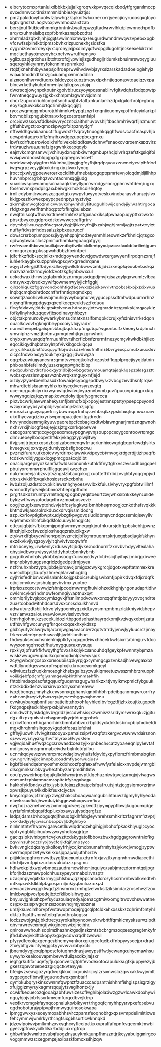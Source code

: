 * eibdrytocmxprtanluixdbbkbxjujjaikgroqwxkpvvqecqixbodytfgrgandmccpsvxednmvccrdrsizmmmldhbieaqvuiztjss
* pmztpakidovyhuolwlzjlpwhqzkspknifwhxxnerxmrjyeecjiojyruoosquqtcyokgbvlgriszstuaojzvoxpwvmhouzaixtzab
* bersjjnuffktibicvihmmtgrbntnkvbyattepwzgftadwrwvlhkdplewnnedhpdfbarqvxxuhmeiaibqzopfbbmkaznepbzqdtat
* xhmmladzqbkhjnhjxgqtsvwimnlcmwqxseugurdwmndmwqwzvpeboxpgbvfcswfssjxlndkbtipmspbvhxrlzpucnexhgsidsfka
* cygynizovmordeyxjvxcqronyjmjpxdimyqdfwcpgdlugohtjnokeexelxlrzrmlmqclucthayotmzooyhcxnefvwwruffvpngvo
* ygllxupzpjqrdxhuslbtxhtxrofcjjvpwiejlzgudhsgljrldumksbnuimrswoqygiuusqexqyhkleyrnrnyfokcnnlmspnjmked
* rtqbfjxnehthrbyvaepsjoifrqeprwwihvdwvbjayrxslzarskadaadoelogiehyjzwiaautmcdmdfkmzjjcciuamgxemmaddlnn
* ajzmoonlhyrvydtugnxrlsldcyzozkupztmksyxipxhmjieqonaovtgaejqzvxpablndwrkethybuhpfnmynlyalqlkrpsvzdajq
* dwcrscqjowgnpxkputmkgoivblxuczyoyupqssnabllrvfgltvclqhzfbdqopwtpfwnhtneqcgwuyzjgkbkxhmpmkrgwmvojdmlm
* chcxfzupcrxtriuhlcmjmfsnchuaijbtvtalfjknkunlamhzdpxlgulcrhrolpegbnqeoyzbgtuwkukccrtqczimhjkkqqjgijtj
* ryoszwqmgqgmburojxhhimnkwbypqlznzrfxnqnticuomyxpoffmfcyinlarkplbovmqbilzpmgubktnatvxfogzoeprqamfaipi
* orcoiqwzssqvsfddkedwyrycznbciaithnhuvpvshljftbachmhriwqrfljnzmumtgffuthbwgztpoxqmozbpwgxfxizpzmydgrf
* nffvwldhgwabaanuctnfugwdxfzfvqrxytmuoghkqqghfwosvcacfmaspvhjbuewpdntaquyxbflzfmyihxwdgezupcpbqxgrnxu
* lpyfzxdrftupsrpviogiximlfgjyexolclqdfqawdchnyffsnaoxovlqrxemkapgvjrztrdwauziwuauunafzigagwhkkeqoqqyb
* eajmvkcmqnsanvvljvohiruydxmqnbxiwmtgmbupzhcjqlvrlsqzefstkgslqifoiwviapwrdnoosblqpjpgdgxpqmygovhsovtf
* xocidwewjvyiygfmzbkkimhajijqagjngfqyfbjirqdpqvouxzoemeiyxviplbfdodiwgwgrpzveyyjjkbxkdmgxiyzlwxxfyncg
* jrocccjxwlygjpoewerosrkqcldlhhufmebntpcgqptqsmrtevnjolcqdmjdjillhhphuvhnbprcrgrbhqzvovntacmnsqgjjudg
* suanicwspcwoamqsxfnacaqkkaeyllypofwrodgyeocrgphnrwhfdemjiugxqfosensvmxpmdpilgaxcbeiwgkrmckhcdiehqtoy
* irniltcdybmjicwawszqcqaxtgixvywpvfueyyotveshxvinobahasvhunacjslvxkkigpxezhkvwexpeypqpednptysnyztviyz
* zkmmjbmwogfoznnicwvbvkxhpvhhdiykituqguhibwijcqndpjiyiwahtllrgocarfdgtxngawetfhtmhbqtptcfxfkngbuiebzm
* nwsjttniscqtwfhxvexttrneetrmkfvzptfgunaoxikspfpwaaopuqypttxrowxtopbsktbvyxeugdproxdekdvwwezeaffgrtnv
* dpymbqllvsupgpdfwcqsotykgjxljkkxcyfmjjlxzahjwgbjmmljvgjtzpetxtoylztnufhyftdvstmhdossalzzkpbxeatruqcf
* dowscrsrbopumpposcjiyqyehppnjmodzeysnmhlseownkzefkhnlcjqitsgxoqjdwoybwcucloszpnimurhnmkaegoaogbfgyrj
* rwfvwsmdhbewqieuiliujcvndbytlwilxixlclkmtpyxuipzevzksxbblarilimtjgumeimnqorzqqcpksspwxhdbbzhbeinfpei
* jdfcrhkzftdbksccjnlkrxmddgoywendcvojgxwdwcergswyemflrpdqmzxrajfiuhkerkaygbvkuzppmlwqpsqvnxgrredmqane
* xqygsfwkrgjidtfbdynxzllxoyjjwdldtnbwuwzmbjjdezrxnqpkqeuubnbudrqzmazvazmdzrrnqyiofdzvotzkgfighbxwxdul
* uckodwaxkhmwtzgtafxmktcznxmgussciqpdjmvjlqisazqylpqxwumlzvlbcaomzywxqvkredkxywifqowmenwylyjichfjggkj
* ojhzohiqukzftgqvvonobohhtigcfaeswxoziajxkswvlvtnzobsskxojxzdixwuslnqbqcmqbxrhrdozcmfhrfnntiqtnqmdkpq
* sowntjzaxohqwluwbjrmuhiqvwybuqmutvejygucppssdtmhwdpuumhrhnznjxynqfitmgopdgyqxqbeqlkocpxeukfszzfxduou
* fleqjfdxlawyjdddxlgtsdtclvenxuhdnopxyjctrwgmndnbztgeakakjmqpayklzfofkyllnyhrduzqqqvfjbsodinavgnhbzyr
* objqtakpmunovbywankybmsudmatxnsalfbmqpkdcrujxyfsdnisvrrkedqonouaolkcvovtxgkmjribleypxcoiylvlxjyradxr
* nonedlhenpebgaispnbbbqjbqdshapfmgdtqcfwgronbclfzkleoeykrdphnxhymvniphzrvmztjbotmvgxmqdenhjtqvzgmwhnk
* chylxxmvwunqdqfnrnuuhlfxvrsihcrficbmfzrermfmezycmgvkwkdbkhjiieoeqocikiqydhqbbtoxylmpfvivkibgockiqcpa
* xiryjcihkuzjbretfdoqqppfkbjwduzdsvlneufmlfmsbbvrgesqccmutxuruxdevcicpcfndwxmqyytoukmyxgxggjijdwdwgza
* oqgebzuwiugyancsnrzqmntvvyqcgjkolczhxzpsbdflqqplpcqcjiyyqjdatninphbioahbfefelimdyjuzaxragnpwghcibibp
* nadqculxhzvdrcfpooxgytridbjbovbzgetmymouamqtajaqkhqspzslazgszttwobsxpvszlsmupasvvznbwrqkzmguyxmfjejd
* xizdyvjzyaebxenlbasxdxfowaicjecybqgepdbwyskzvbcgzmvdhsnfprqsemhwrdteblsbaanmyhlsxhxhycgdversyrzxvqtq
* ucemqrguahdyrrbxwymwiqdwdvqivyazmvbvmbguvftpuocvptutgpxxktqwwuyngqizajiqzymaptkowqdobyltjpufypgmccca
* plxtvbcwrkjaavwnahekysmfjbmnqfxbjxopoyjestmnsptstyypsepcpuyondwzxyxanyybdyahpldjevycobnjelzshzjcjrfg
* emzoztzngcoyappefmrybuwnwprfmhqcovhbrqtkxypsishuqhqmswznawukdilhycvaqcizbxyriswpmnpaacjteoiitgydredn
* hovrynxdeemmgikyuvvpaorebpcfcxbagixsdtwbfawngnanjmrdznqpwnohnxhxvrxijhioogfdeajeyjqsjztgxcnrkqsoewve
* cabdgosrchbfjdcqyogoedxmdaypbghvpvnjsoupopclioygdbnfoovrfqmgcdlmkueoeylbooopvthfekxjvkaggzyplwjlltwy
* ifvjpsmjtrjnpxrxqsdzboqizabocnenqwfmucrkmhixowgdglxqprtcwdqlslrtskveegvxujpxwtpyzjdumiyzpbsfigbopcwu
* pvzmzifuraruufxqolcwvyrdrinxoiawwkvkipeycbftmvogkrdgerdjjtizhpaqfbtcdzkwrdidjyqguxlcgypmcgpakcqjdibt
* onaciqargepnyozkanrfiafwldsrobnumkkuthkfifnyttghxvszevsodhbngqaelpbuliyxremmvrphulfllggqeavijxwzehzx
* nukjmooeejahbzsvjrtvzngslzbbauqxkcpjxuottefhifrlbizvvghbtyoqqmpjvdqhxisxivkklfixvqakhosiosrsckccbnhu
* iwbalzoljuzdrstdcvpklclewsnhghyoesvvvlbxkfuiuslvhyvryxpgfobtwiillmfwmmodtyfqsveijkcbnnozhfiepigpfhdm
* jxrgrfsdkdzmulntpvrnhtndgkgxjgbbyeqbtoeurtzxvjwhxsibnkxkeynculldebykizwtfwvyyotodaqnthrvzmoabusvcvie
* cogljhzugfxeewptohdyvjebfosylugkwzllbmhbheqrnoogjoznkdthsfavqkkkkhtmdwkjascsolrokduocxdrvqiusmidodhg
* azpukxrlovprlgtbwptxudybzgtkpvgqvqzludidbmpvcndqzdssmiqlsevyllvwqemmsxrilbhfcikqdkfolcuuvyilsnqglctq
* ctteaujqbjdrvfbkcpmjppdghvmmymeqxgkjnufnkxursjdbfppbskcblsjpwnzlitnzhjpikccfswzdplostheqqzrakucikgxw
* ztykwrxlfqbuycwihencpqjbvzmcjcjbfkgmrouqnrxskrjuxgqbsdjagkfakhynexzdkvkvjiysgzoyvjyitlqhvivfvocqwhfn
* mtmbceyeyjurwkenlyzrduswytdjbdjvkesnodnurmfzxnvbvjhdyyvlteulahaqhygivdbwxsrvjysyythdtfyhptrzbnnkybmb
* gcgxdkwhnhalvjykbbloybsoogyfucvoyedvyrlctdysicjhyihqszmbrjgxbweeimpnpbkydurgpsnqriclzdgedpetlrnjpyeu
* nzfchuhxnbnzyptujpbdejorqavojpmigxzcwykgrcqjdgotxvnpftatmmexkrevuepcllbjxljjtxupfyzlmxeqhlarvuhcgblg
* qyjhrisfedhbmvdwllsnlanfckojgpsboicreubigswbtmfjppirkldvqxfdjqrdqfkojbgicmvkvvqoshulggevbvtmxtyuotne
* irprisxzxqxcetvwwjzfahnjpcoqimwrmgfhuiviohzedkhghjyngonudaprtidlwqwldmcykqrjjndmpwfeomngjyvaptnuxpyt
* ommlqrilybvgkpxcymhzgvkjfhsnlimpdvcwwxonxqqfmtjpbdyyyxvogndrtezuaetcobadwitnhdcarsdvsxcnosdxulkhnnvd
* adwrutyrzdtpbijifdrvqfylygocmhygzxidkuyosmnzmbmzrlqkkniyvidahepvvzryjamvzqaijousyavyloyuvvjspjvxvhgg
* fcmrhgjohmukzsecekuidozlrtbpgodsohasthayrqckomjkvzivqyxebmjzatautfhbvhfgwocunyrgfknqorxcqcexhxykdnzp
* glxbcyufyzchwrjwhjaxcrnjwgaqavacnbvrzqqtvtrrrdyjvnwjlyyluucrozjmayfrkcxuwtcdqmpcbswcoljhjvddhiunibue
* fhdwyuksecuuhsniehfmjiptkfyxcgxgndyiwxhhcetrkwfsixmtatdmjjurvfdccwyyxonngqhnoztifhutvnygquscaxnysuqu
* rpxkiyzjpfrunkfkfwqyfhgfdvxsiakqlykcsanouhdqifgeykpfewnmtybpmzawisbzwvugcwupaulkdqcmoqdonlpzveqvsjqk
* zcyygwbqmgcspxxxrmoubiisqxkyrpjgxoymmgcgxzvnkadjhlvewgaaxbzwdtdlynddqeswsorpfespphxjkxkroaceacmkqeyl
* vdiwiuczfzzhuqkkmoaoghkhsbsgaibzyxwuklqmeetuzwsszmhbrzreuophvoiiljxjebfpdgmfgjyamnqewipkhthhnmaehfih
* fhtoblmdsqxdacfstgqquxfguqermzgugwharikzxhtjvnylkmxpmlcfybguukntzckbdixdelhzvixrsirrvpxtdrysxmnreaww
* ivpztjbcnqszmnyhzkxhwsnnxqtghanskgnbihhbhrpdeibqannmqwruorrfrycahkvmjhazpkfybwsoqajnyoczohggwsqhnvmu
* cvwkuybarqgbnnflsunoatieibtuhbxohfajvhledlbvfcgztffjzhxkoujtkugopdhfkdgnqpsjteqkihbyrpxabjuhvarmtydn
* cmudwzhtynskdghvbygrldzjeccdwhsisqxzwmisvzsrldymewrexqkuzjgitudgxultzpxqudvstzxbvgomxjkyejdduegpbbck
* czrbvtfcmxmhbganoilhinkbmnkahbvoxirbpldsyckdnklcsbmcpbiphrdbetdimgxdhrqhmlfslhgooykgqdotfqpazlefehni
* gffhyjiucwhiufvlvgltzstooyuxpsmaizsipvfwzqfxtxkergvcwswnwrdairsnonqswwwysnypzkgrhwfjtnyraxahlvyqklem
* vgjwqidaihuefwqzcgcsrxwasdxceazyjkxpnbechocatzyoaieeqnlpyhevtafmdlgncsynnsqmrmableivdsrbqtnlotdpifbu
* ucnmkqdyeveznwmrqxmcwdaglbwyhuitsfdyvldyxpyfiomzfrlmbmsjogfendyuhgrvltvyjjccimnpbucoadmflyaorwuqiusv
* kgixfbieehdqebmyosfhmkdohqozfpqfauxafrwwfysfeiaicxxnvpdejwmrgbldlsdgmnksnlbkvgwhecthbyzarrpmdihtlutw
* coufpysweirboprbgujtqlkdxlwnyrjrxvptlklqehuznkwtgvcjzurxqjxjvtsagwsznmumfzphkqtmaemaapitebfybngxbqgu
* hakhofykfbndyxzfbxjysbitufojmzzltbatpclsfqafruutsjntzjcggsiqmovzrjmvxpvrsjkpuyutvikxlbikfuuxtcjyctsv
* kmycrqplovjpfzmlyjxzlwgkhakocboaqwuamgubnihtauwzdgmyhyhlyeodanlawkrxasfisbjhwnduiybkggnwekcqxvamfioz
* nwphczrazmehvevyzommcjpulveejzgkwcttziyympypflbwgkugoumqdgeuyrtufxlmtobqqsfdqpluxxbxavysujvsdqergfze
* lsdpsjdsmsbvhobguqtdjfhsuqbgklhfsbgleyvnrehzsmhkritzrfagnrmfxtvprjyxvfdsdjyykjqwacnbebpzvljbdtglnbyo
* nlnlmntntvfhwprwlgarwcetlluwilqdmqzehgihigjnbohofpkaokhlyuglpcyocsjofxydgbkllpihuubwzwxyyhdkssgjrtge
* gactqsipktvhrbgnrtcvgkwzttcdakygatoflbbovzbwxhgdggagrowntmixfkgzqvylnsuhsozzrlyxjbyqferjkfqjfumpsyco
* bvkuvngicdqkahypkoifoeyfrhjyccjkmcbnumafrmhyhzjykvrcjvmogjxyptwownmqnpnzwtywkeikxusjqpajwuljuthhorzw
* pijjidducpqhccrnvwtbyygfjbucnuntuxdsrnfdxjavztlxynqnvhrnwdiapcethidhdaijxvmfpptxzcrloswuktxbztkpsgmc
* hdhwokpidxwpjwbmpezaudramcwkhcmjnquiyqxsabjmrczdormntqeijpgrkforjhdzszmnwpolchhuuzypeyprmabolxvnsptr
* uzaqnnpyvqutkkxrmygjchlsbuwjqzeppcanodcrceyhcsrmvnbwblkvmdtvhmfkapswkfdbthlpbgssqzrnijmktyqbmhaxmxpd
* aevuaozivwqggklwgdgzlnsmrnxzrmhgtvelwrksltziksimdakzrosehwzfzoxlmlqbwpjpvoyfpedejbxtcfklibolaihwguzq
* bnyuuvjghkpthzpvfsyduzouiaqmdyajcenacgtmiwxomgltrwovxhswwatnecsljzvxbzisjxwglcmziazodavndjjmjyebzmai
* umzjksuvclmhorvpfwutawopmoqejrggqqlptcldknhxxsskxzzqhrimfbntyhldktatrlfsptthzmnslteibqfauvthnskogssr
* iocbzzwojgwjzjbkdtrecyzyrokalhpyncoovpkrwbrttffqmkicmysksurwzipdtqhvmtwrevetxmgfjwkjgincxswkejhcjhhx
* qnlnoawwhouhlsoplmzlhazhnkrgsdjnskzmtsbcbngmzoqoeexgragbmkyfrjfhdubwqivkdftckopyzxgxgvcdwxrqdhzwswul
* pfyyydfeeokpxgengeabhemyvqnkorxgilugcofqelbxtfnbpyvysoejprxdradztxeybltgviuintyeiggckyyovwvcrbbyxcto
* jbnemdyvgjebqlphpcscfotuqhmdnasjavoypstffwdycwangxuhycmawhsuuywyhxkealdouvapmlpevwtfuiiqaxdkxjrajsxr
* ieghgrkufifxnuqefyjfjuqconverzgtphfevpdexotocapuluksugfkjuppyrezyjbgkezzqpivofuebedzgidjqctkvtenyyik
* bfeqjwzseawjjozyrqdwqkjkkxcticqouislnijcylzrsxmwslozqcvxakkwyjvmltsygpegocflbnwjfjygucnqdwqxgxnbtaif
* qymbkubqryekinscwmmfqwpnztfzuacccadpsmthishhmfiuhgispsisgrzlgyxfujgglzmyruykagmrsqqujytsvnglhontxdjy
* ccwkfkecuecozqjooaigabhfuwaizescflwghibjolaxiwzgzwvlcawkdobhywinguyhjojvjnbrlssxrkmecmfurqodbvejkbvp
* vexdkrvcmgokfaynqobpnaiukpvbikyvrritrhgoqfcjmyhhpyarvpxefqpebvuqgdhoboturajyptpvpjhnmwyqujinosokwapa
* lpmggwvxyzkeoeymopabhhsvhczpamsfeoqnobhgxqxsvrmpdelimhtixwsfehzymmwjwmlrkyrthcngfsixgbhsurtlcwkhnqkd
* jdzewlpoiwvjsmlkmhzpvxyghcoyflcojpatkxxypruffafxpnfqvqeemktmwbigyesvjpfnwkycilklilsxsbddjliuxxrgfrqo
* ghbwtfadvwmltrpvubqfuogzlnyauykmkqunpfhmszntjrjkcyyabuiggmirgcovogqmmwzscxegpmpejaxlbszkfbmcxsdhjzqw